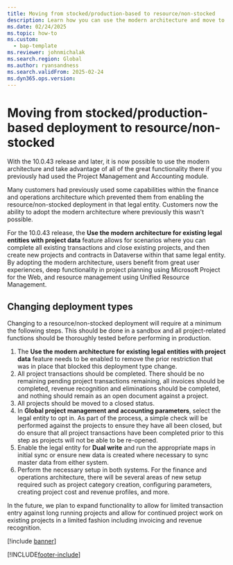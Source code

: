 ```yaml
---
title: Moving from stocked/production-based to resource/non-stocked
description: Learn how you can use the modern architecture and move to the resource/non-stocked deployment if you have a legal entity that is currently using the stocked/production-based deployment. 
ms.date: 02/24/2025
ms.topic: how-to
ms.custom: 
  - bap-template
ms.reviewer: johnmichalak
ms.search.region: Global
ms.author: ryansandness
ms.search.validFrom: 2025-02-24 
ms.dyn365.ops.version: 
---
```

# Moving from stocked/production-based deployment to resource/non-stocked

With the 10.0.43 release and later, it is now possible to use the modern architecture and take advantage of all of the great functionality there if you previously had used the Project Management and Accounting module.

Many customers had previously used some capabilities within the finance and operations architecture which prevented them from enabling the resource/non-stocked deployment in that legal entity. Customers now the ability to adopt the modern architecture where previously this wasn't possible.

For the 10.0.43 release, the **Use the modern architecture for existing legal entities with project data** feature allows for scenarios where you can complete all existing transactions and close existing projects, and then create new projects and contracts in Dataverse within that same legal entity. By adopting the modern architecture, users benefit from great user experiences, deep functionality in project planning using Microsoft Project for the Web, and resource management using Unified Resource Management.

## Changing deployment types

Changing to a resource/non-stocked deployment will require at a minimum the following steps. This should be done in a sandbox and all project-related functions should be thoroughly tested before performing in production.

1. The **Use the modern architecture for existing legal entities with project data** feature needs to be enabled to remove the prior restriction that was in place that blocked this deployment type change.
2. All project transactions should be completed. There should be no remaining pending project transactions remaining, all invoices should be completed, revenue recognition and eliminations should be completed, and nothing should remain as an open document against a project.
3. All projects should be moved to a closed status. 
4. In **Global project management and accounting parameters**, select the legal entity to opt in. As part of the process, a simple check will be performed against the projects to ensure they have all been closed, but do ensure that all project transactions have been completed prior to this step as projects will not be able to be re-opened.
5. Enable the legal entity for **Dual write** and run the appropriate maps in initial sync or ensure new data is created where necessary to sync master data from either system.
6. Perform the necessary setup in both systems. For the finance and operations architecture, there will be several areas of new setup required such as project category creation, configuring parameters, creating project cost and revenue profiles, and more.

In the future, we plan to expand functionality to allow for limited transaction entry against long running projects and allow for continued project work on existing projects in a limited fashion including invoicing and revenue recognition.


[!include [banner](../includes/banner.md)]


[!INCLUDE[footer-include](../includes/footer-banner.md)]
